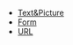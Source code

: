 - [Text&Picture](contribution/formats-text-picture.md)
- [Form](contribution/formats-form.md)
- [URL](contribution/formats-url.md)
